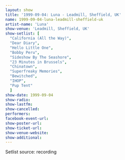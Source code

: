 ```yaml
---
layout: show
title: '1999-09-04: Luna - Leadmill, Sheffield, UK'
name: 1999-09-04-luna-leadmill-sheffield-uk
artist-name: 'Luna'
show-venue: 'Leadmill, Sheffield, UK'
show-setlist: [
  "California (All the Way)",
  "Dear Diary",
  "Hello Little One",
  "Bobby Peru",
  "Sideshow By The Seashore",
  "23 Minutes in Brussels",
  "Chinatown",
  "Superfreaky Memories",
  "Bewitched",
  "IHOP",
  "Pup Tent"
  ]
show-date: 1999-09-04
show-radio: 
show-lastfm: 
show-cancelled: 
performers: 
facebook-event-url: 
show-poster-url: 
show-ticket-url: 
show-venue-website: 
show-additional: 
---
```


Setlist source: recording